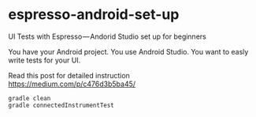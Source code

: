 espresso-android-set-up
==========================

UI Tests with Espresso — Andorid Studio set up for beginners

You have your Android project. You use Android Studio. You want to easly write tests for your UI. 

Read this post for detailed instruction https://medium.com/p/c476d3b5ba45/

```
gradle clean
gradle connectedInstrumentTest
```


